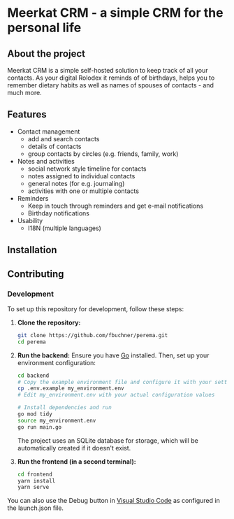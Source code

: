 # Meerkat CRM - a simple CRM for the personal life

## About the project
Meerkat CRM is a simple self-hosted solution to keep track of all your contacts. As your digital Rolodex it reminds of of birthdays, helps you to remember dietary habits as well as names of spouses of contacts - and much more.

## Features
- Contact management
    - add and search contacts
    - details of contacts
    - group contacts by circles (e.g. friends, family, work)
- Notes and activities
    - social network style timeline for contacts
    - notes assigned to individual contacts
    - general notes (for e.g. journaling)
    - activities with one or multiple contacts
- Reminders
    - Keep in touch through reminders and get e-mail notifications
    - Birthday notifications
- Usability
    - I18N (multiple languages)

## Installation

## Contributing

### Development
To set up this repository for development, follow these steps:

1. **Clone the repository:**
    ```sh
    git clone https://github.com/fbuchner/perema.git
    cd perema
    ```

1. **Run the backend:**
Ensure you have [Go](https://golang.org/doc/install) installed. Then, set up your environment configuration:
    ```sh
    cd backend
    # Copy the example environment file and configure it with your settings
    cp .env.example my_environment.env
    # Edit my_environment.env with your actual configuration values
    
    # Install dependencies and run
    go mod tidy
    source my_environment.env
    go run main.go
    ```
   The project uses an SQLite database for storage, which will be automatically created if it doesn't exist.

1. **Run the frontend (in a second terminal):**
    ```sh
    cd frontend
    yarn install
    yarn serve
    ```

You can also use the Debug button in [Visual Studio Code](https://code.visualstudio.com/) as configured in the launch.json file.
